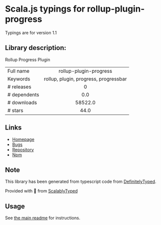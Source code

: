 
# Scala.js typings for rollup-plugin-progress

Typings are for version 1.1

## Library description:
Rollup Progress Plugin

|                    |                 |
| ------------------ | :-------------: |
| Full name          | rollup-plugin-progress |
| Keywords           | rollup, plugin, progress, progressbar |
| # releases         | 0 |
| # dependents       | 0.0 |
| # downloads        | 58522.0 |
| # stars            | 44.0 |

## Links
- [Homepage](https://github.com/jkuri/rollup-plugin-progress#readme)
- [Bugs](https://github.com/jkuri/rollup-plugin-progress/issues)
- [Repository](https://github.com/jkuri/rollup-plugin-progress)
- [Npm](https://www.npmjs.com/package/rollup-plugin-progress)
    


## Note
This library has been generated from typescript code from [DefinitelyTyped](https://definitelytyped.org).

Provided with :purple_heart: from [ScalablyTyped](https://github.com/oyvindberg/ScalablyTyped)

## Usage
See [the main readme](../../readme.md) for instructions.


